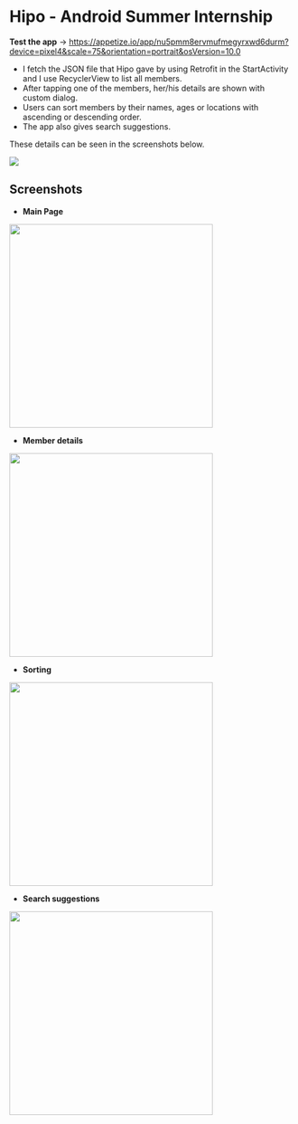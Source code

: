 # Hipo - Android Summer Internship

**Test the app** -> https://appetize.io/app/nu5pmm8ervmufmegyrxwd6durm?device=pixel4&scale=75&orientation=portrait&osVersion=10.0

- I fetch the JSON file that Hipo gave by using Retrofit in the StartActivity and I use RecyclerView to list all members. 
- After tapping one of the members, her/his details are shown with custom dialog.
- Users can sort members by their names, ages or locations with ascending or descending order.
- The app also gives search suggestions.

These details can be seen in the screenshots below.

![](https://github.com/AzizUtku/HipoAndroidSummerInternship/blob/master/Screenshoots/resized_app.gif)

  
## Screenshots
* **Main Page**
<img src="https://github.com/AzizUtku/HipoAndroidSummerInternship/blob/master/Screenshoots/main.png" width="360">


* **Member details**
<img src="https://github.com/AzizUtku/HipoAndroidSummerInternship/blob/master/Screenshoots/member.png" width="360">


* **Sorting**
<img src="https://github.com/AzizUtku/HipoAndroidSummerInternship/blob/master/Screenshoots/sorting.png" width="360">


* **Search suggestions**
<img src="https://github.com/AzizUtku/HipoAndroidSummerInternship/blob/master/Screenshoots/searching.png" width="360">



